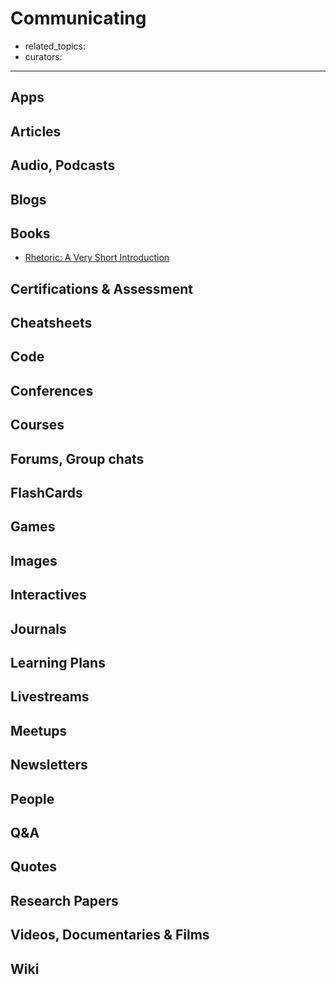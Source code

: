 # Communicating

- related_topics:
- curators:

------

## Apps

## Articles

## Audio, Podcasts

## Blogs

## Books

- [Rhetoric: A Very Short Introduction](http://www.veryshortintroductions.com/abstract/10.1093/actrade/9780199651368.001.0001/actrade-9780199651368?rskey=sBHDD5&result=499)

## Certifications & Assessment

## Cheatsheets

## Code

## Conferences

## Courses

## Forums, Group chats

## FlashCards

## Games

## Images

## Interactives

## Journals

## Learning Plans

## Livestreams

## Meetups

## Newsletters

## People

## Q&A

## Quotes

## Research Papers

## Videos, Documentaries & Films

## Wiki
